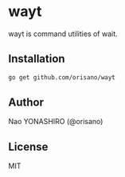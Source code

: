 # wayt
wayt is command utilities of wait.

## Installation
```bash
go get github.com/orisano/wayt
```

## Author
Nao YONASHIRO (@orisano)

## License
MIT
